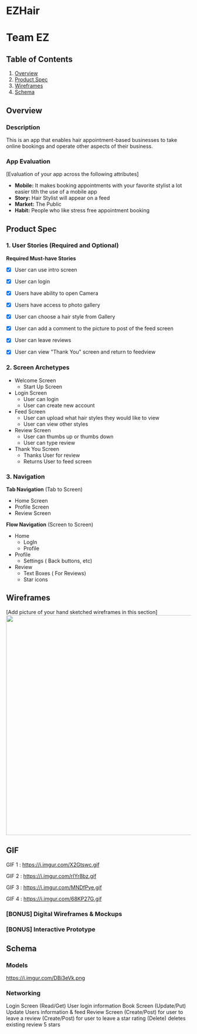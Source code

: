 # EZHair
# Team EZ

## Table of Contents
1. [Overview](#Overview)
1. [Product Spec](#Product-Spec)
1. [Wireframes](#Wireframes)
2. [Schema](#Schema)

## Overview
### Description
This is an app that enables hair appointment-based businesses to take online bookings and operate other aspects of their business.

### App Evaluation
[Evaluation of your app across the following attributes]
- **Mobile:** It makes booking appointments with your favorite stylist a lot easier tith the use of a mobile app
- **Story:** Hair Stylist will appear on a feed
- **Market:** The Public
- **Habit:** People who like stress free appointment booking


## Product Spec

### 1. User Stories (Required and Optional)

**Required Must-have Stories**

- [x] User can use intro screen
- [x] User can login
- [x] Users have ability to open Camera
- [x] Users have access to photo gallery
- [x] User can choose a hair style from Gallery
- [x] User can add a comment to the picture to post of the feed screen
- [x] User can leave reviews
- [x] User can view "Thank You" screen and return to feedview 



### 2. Screen Archetypes
[](https://)[](https://)[](https://)[](https://)
* Welcome Screen
   * Start Up Screen
* Login Screen
   * User can login
   * User can create new account
* Feed Screen
   * User can upload what hair styles they would like to view
   * User can view other styles
* Review Screen
   * User can thumbs up or thumbs down
   * User can type review
* Thank You Screen
   * Thanks User for review
   * Returns User to feed screen

### 3. Navigation

**Tab Navigation** (Tab to Screen)

* Home Screen
* Profile Screen
* Review Screen

**Flow Navigation** (Screen to Screen)

* Home
   * LogIn
   * Profile
* Profile
   * Settings ( Back buttons, etc)
* Review 
   * Text Boxes ( For Reviews)
   * Star icons
## Wireframes
[Add picture of your hand sketched wireframes in this section]
<img src="https://i.imgur.com/cwa8dLC.jpg" width=600>

## GIF
GIF 1 : https://i.imgur.com/X2Gtswc.gif

GIF 2 : https://i.imgur.com/rIYr8bz.gif

GIF 3 : https://i.imgur.com/MNDfPye.gif

GIF 4 : https://i.imgur.com/68KP27G.gif
### [BONUS] Digital Wireframes & Mockups

### [BONUS] Interactive Prototype

## Schema 

### Models
<https://i.imgur.com/DBi3eVk.png>
### Networking
Login Screen
(Read/Get) User login information
Book Screen
(Update/Put) Update Users information & feed
Review Screen
(Create/Post) for user to leave a review
(Create/Post) for user to leave a star rating
(Delete) deletes existing review 5 stars
